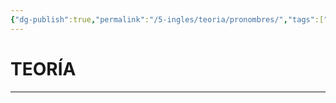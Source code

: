 ```yaml
---
{"dg-publish":true,"permalink":"/5-ingles/teoria/pronombres/","tags":["Inglés","Teoría"]}
---
```


# TEORÍA
---


